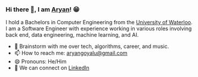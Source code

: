 ### Hi there 👋, I am [Aryan](https://goyalaryan.com/)! 😁

I hold a Bachelors in Computer Engineering from the [University of Waterloo](https://uwaterloo.ca/). I am a Software Engineer with experience working in various roles involving back end, data engineering, machine learning, and AI.

- 💬 Brainstorm with me over tech, algorithms, career, and music.
- 📫 How to reach me: aryangoyalu@gmail.com
- 😄 Pronouns: He/Him
- 📝 We can connect on [LinkedIn](https://www.linkedin.com/in/aryan-goyal/)
